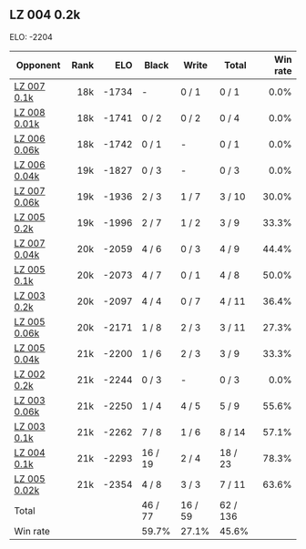 ## LZ 004 0.2k ##

ELO: -2204

Opponent | Rank | ELO | Black | Write | Total | Win rate
---------|-----:|----:|-------|-------|-------|-------:
[LZ 007 0.1k](LZ%20007%200.1k.md) | 18k | -1734 | - | 0 / 1 | 0 / 1 | 0.0%
[LZ 008 0.01k](LZ%20008%200.01k.md) | 18k | -1741 | 0 / 2 | 0 / 2 | 0 / 4 | 0.0%
[LZ 006 0.06k](LZ%20006%200.06k.md) | 18k | -1742 | 0 / 1 | - | 0 / 1 | 0.0%
[LZ 006 0.04k](LZ%20006%200.04k.md) | 19k | -1827 | 0 / 3 | - | 0 / 3 | 0.0%
[LZ 007 0.06k](LZ%20007%200.06k.md) | 19k | -1936 | 2 / 3 | 1 / 7 | 3 / 10 | 30.0%
[LZ 005 0.2k](LZ%20005%200.2k.md) | 19k | -1996 | 2 / 7 | 1 / 2 | 3 / 9 | 33.3%
[LZ 007 0.04k](LZ%20007%200.04k.md) | 20k | -2059 | 4 / 6 | 0 / 3 | 4 / 9 | 44.4%
[LZ 005 0.1k](LZ%20005%200.1k.md) | 20k | -2073 | 4 / 7 | 0 / 1 | 4 / 8 | 50.0%
[LZ 003 0.2k](LZ%20003%200.2k.md) | 20k | -2097 | 4 / 4 | 0 / 7 | 4 / 11 | 36.4%
[LZ 005 0.06k](LZ%20005%200.06k.md) | 20k | -2171 | 1 / 8 | 2 / 3 | 3 / 11 | 27.3%
[LZ 005 0.04k](LZ%20005%200.04k.md) | 21k | -2200 | 1 / 6 | 2 / 3 | 3 / 9 | 33.3%
[LZ 002 0.2k](LZ%20002%200.2k.md) | 21k | -2244 | 0 / 3 | - | 0 / 3 | 0.0%
[LZ 003 0.06k](LZ%20003%200.06k.md) | 21k | -2250 | 1 / 4 | 4 / 5 | 5 / 9 | 55.6%
[LZ 003 0.1k](LZ%20003%200.1k.md) | 21k | -2262 | 7 / 8 | 1 / 6 | 8 / 14 | 57.1%
[LZ 004 0.1k](LZ%20004%200.1k.md) | 21k | -2293 | 16 / 19 | 2 / 4 | 18 / 23 | 78.3%
[LZ 005 0.02k](LZ%20005%200.02k.md) | 21k | -2354 | 4 / 8 | 3 / 3 | 7 / 11 | 63.6%
Total | | | 46 / 77 | 16 / 59 | 62 / 136 | 
Win rate| | | 59.7% | 27.1% | 45.6% | 

